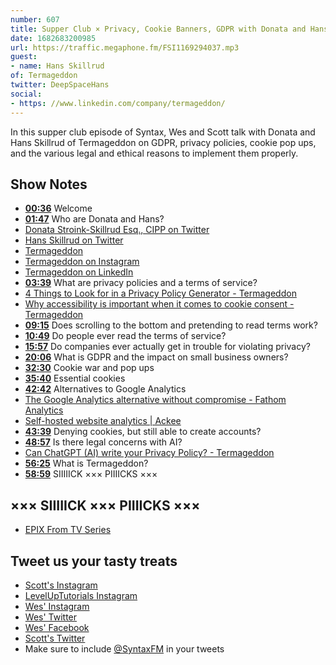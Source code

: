 ```yaml
---
number: 607
title: Supper Club × Privacy, Cookie Banners, GDPR with Donata and Hans Skillrud
date: 1682683200985
url: https://traffic.megaphone.fm/FSI1169294037.mp3
guest: 
- name: Hans Skillrud
of: Termageddon
twitter: DeepSpaceHans
social: 
- https: //www.linkedin.com/company/termageddon/
---
```


In this supper club episode of Syntax, Wes and Scott talk with Donata and Hans Skillrud of Termageddon on GDPR, privacy policies, cookie pop ups, and the various legal and ethical reasons to implement them properly.

## Show Notes

- **[00:36](#t=00:36)** Welcome
- **[01:47](#t=01:47)** Who are Donata and Hans?
- [Donata Stroink-Skillrud Esq., CIPP on Twitter](https://twitter.com/DonataSkillrud)
- [Hans Skillrud on Twitter](https://twitter.com/DeepSpaceHans)
- [Termageddon](https://termageddon.com/)
- [Termageddon on Instagram](https://www.instagram.com/termageddon/)
- [Termageddon on LinkedIn](https://www.linkedin.com/company/termageddon/)
- **[03:39](#t=03:39)** What are privacy policies and a terms of service?
- [4 Things to Look for in a Privacy Policy Generator - Termageddon](https://termageddon.com/4-things-to-look-for-in-a-privacy-policy-generator/)
- [Why accessibility is important when it comes to cookie consent - Termageddon](https://termageddon.com/why-accessibility-is-important-when-it-comes-to-cookie-consent/)
- **[09:15](#t=09:15)** Does scrolling to the bottom and pretending to read terms work?
- **[10:49](#t=10:49)** Do people ever read the terms of service?
- **[15:57](#t=15:57)** Do companies ever actually get in trouble for violating privacy?
- **[20:06](#t=20:06)** What is GDPR and the impact on small business owners?
- **[32:30](#t=32:30)** Cookie war and pop ups
- **[35:40](#t=35:40)** Essential cookies
- **[42:42](#t=42:42)** Alternatives to Google Analytics
- [The Google Analytics alternative without compromise - Fathom Analytics](https://usefathom.com/)
- [Self-hosted website analytics | Ackee](https://ackee.electerious.com/)
- **[43:39](#t=43:39)** Denying cookies, but still able to create accounts?
- **[48:57](#t=48:57)** Is there legal concerns with AI?
- [Can ChatGPT (AI) write your Privacy Policy? - Termageddon](https://termageddon.com/can-chatgpt-artificial-intelligence-write-your-privacy-policy/)
- **[56:25](#t=56:25)** What is Termageddon?
- **[58:59](#t=58:59)** SIIIIICK ××× PIIIICKS ×××

## ××× SIIIIICK ××× PIIIICKS ×××

- [EPIX From TV Series](https://www.epix.com/series/from)

## Tweet us your tasty treats

- [Scott's Instagram](https://www.instagram.com/stolinski/)
- [LevelUpTutorials Instagram](https://www.instagram.com/LevelUpTutorials/)
- [Wes' Instagram](https://www.instagram.com/wesbos/)
- [Wes' Twitter](https://twitter.com/wesbos)
- [Wes' Facebook](https://www.facebook.com/wesbos.developer)
- [Scott's Twitter](https://twitter.com/stolinski)
- Make sure to include [@SyntaxFM](https://twitter.com/SyntaxFM) in your tweets
